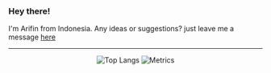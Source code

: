 ### Hey there!

<div>I'm Arifin from Indonesia. Any ideas or suggestions? just leave me a message <a href="mailto:miftahul97@gmail.com">here</a></div>

 ---
<div align = 'center'>
 <img src = "https://github-readme-stats.vercel.app/api/top-langs/?username=arifintahu&langs_count=8" alt = "Top Langs">
 <img src = "https://metrics.lecoq.io/arifintahu?template=classic&config.timezone=Asia%2FJakarta" alt = "Metrics">
</div>
